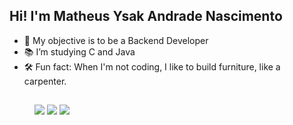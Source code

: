 ## Hi! I'm Matheus Ysak Andrade Nascimento

- 🔭 My objective is to be a  Backend Developer
- 📚 I’m studying C and Java
- 🛠️ Fun fact: When I'm not coding, I like to build furniture, like a carpenter.

##

  <dir>
  <a href="https://www.linkedin.com/in/matheus-ysak-nascimento/" target="_blank"><img src="https://img.shields.io/badge/-LinkedIn-%230077B5?style=for-the-badge&logo=linkedin&logoColor=white" target="_blank"></a>
  <a href = "mailto:ysakm53@gmail.com"><img src="https://img.shields.io/badge/-Gmail-%23333?style=for-the-badge&logo=gmail&logoColor=white" target="_blank"></a>
  <a href="https://www.instagram.com/matheus_yssak/" target="_blank"><img src="https://img.shields.io/badge/-Instagram-%23E4405F?style=for-the-badge&logo=instagram&logoColor=white" target="_blank"></a>
 
  </dir>
